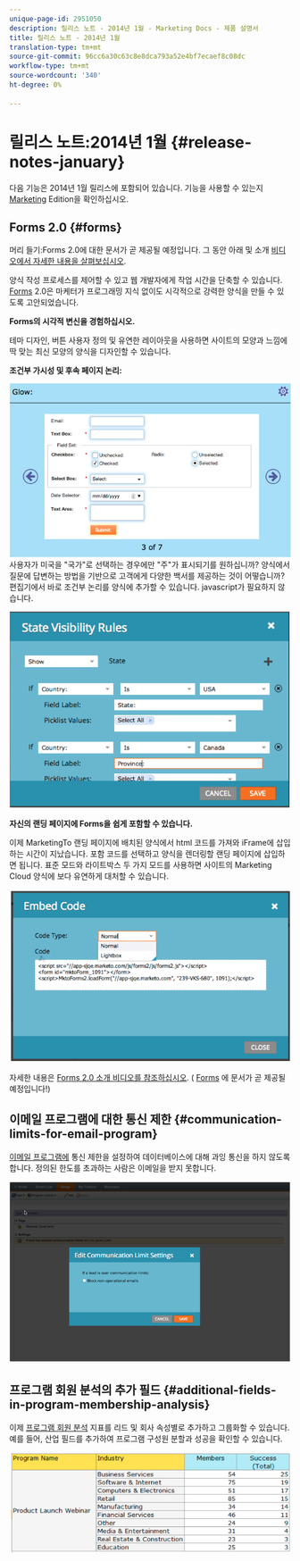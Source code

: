 ```yaml
---
unique-page-id: 2951050
description: 릴리스 노트 - 2014년 1월 - Marketing Docs - 제품 설명서
title: 릴리스 노트 - 2014년 1월
translation-type: tm+mt
source-git-commit: 96cc6a30c63c8e8dca793a52e4bf7ecaef8c08dc
workflow-type: tm+mt
source-wordcount: '340'
ht-degree: 0%

---
```



# 릴리스 노트:2014년 1월 {#release-notes-january}

다음 기능은 2014년 1월 릴리스에 포함되어 있습니다. 기능을 사용할 수 있는지 [Marketing](http://www.marketo.com/pricing/) Edition을 확인하십시오.

## Forms 2.0 {#forms}

머리 들기:Forms 2.0에 대한 문서가 곧 제공될 예정입니다. 그 동안 아래 및 소개 [비디오에서 자세한 내용을 살펴보십시오](http://docs.marketo.com/display/docs/forms).

양식 작성 프로세스를 제어할 수 있고 웹 개발자에게 작업 시간을 단축할 수 있습니다. [Forms](http://docs.marketo.com/display/docs/forms) 2.0은 마케터가 프로그래밍 지식 없이도 시각적으로 강력한 양식을 만들 수 있도록 고안되었습니다.

**Forms의 시각적 변신을 경험하십시오.**

테마 디자인, 버튼 사용자 정의 및 유연한 레이아웃을 사용하면 사이트의 모양과 느낌에 딱 맞는 최신 모양의 양식을 디자인할 수 있습니다.

**조건부 가시성 및 후속 페이지 논리:**

![](assets/image2014-9-22-10-3a30-3a52.png)\
사용자가 미국을 &quot;국가&quot;로 선택하는 경우에만 &quot;주&quot;가 표시되기를 원하십니까? 양식에서 질문에 답변하는 방법을 기반으로 고객에게 다양한 백서를 제공하는 것이 어떻습니까? 편집기에서 바로 조건부 논리를 양식에 추가할 수 있습니다. javascript가 필요하지 않습니다.

![](assets/image2014-9-22-10-3a31-3a54.png)

**자신의 랜딩 페이지에 Forms을 쉽게 포함할 수 있습니다.**

이제 MarketingTo 랜딩 페이지에 배치된 양식에서 html 코드를 가져와 iFrame에 삽입하는 시간이 지났습니다. 포함 코드를 선택하고 양식을 렌더링할 랜딩 페이지에 삽입하면 됩니다. 표준 모드와 라이트박스 두 가지 모드를 사용하면 사이트의 Marketing Cloud 양식에 보다 유연하게 대처할 수 있습니다.

![](assets/image2014-9-22-10-3a38-3a2.png)

자세한 내용은 [Forms 2.0 소개 비디오를 참조하십시오](http://docs.marketo.com/display/docs/forms). ( [Forms](http://docs.marketo.com/display/docs/forms) 에 문서가 곧 제공될 예정입니다!)

## 이메일 프로그램에 대한 통신 제한 {#communication-limits-for-email-program}

[이메일 프로그램에](../../product-docs/email-marketing/email-programs/email-program-actions/enable-disable-communication-limits-in-an-email-program.md) 통신 제한을 설정하여 데이터베이스에 대해 과잉 통신을 하지 않도록 합니다. 정의된 한도를 초과하는 사람은 이메일을 받지 못합니다.

![](assets/image2014-9-22-10-3a38-3a31.png)

## 프로그램 회원 분석의 추가 필드 {#additional-fields-in-program-membership-analysis}

이제 [프로그램 회원 분석](../../product-docs/reporting/revenue-cycle-analytics/program-analytics/build-a-program-membership-analysis-report-that-lists-leads.md) 지표를 리드 및 회사 속성별로 추가하고 그룹화할 수 있습니다. 예를 들어, 산업 필드를 추가하여 프로그램 구성원 분할과 성공을 확인할 수 있습니다.

![](assets/image2014-9-22-10-3a39-3a1.png)

